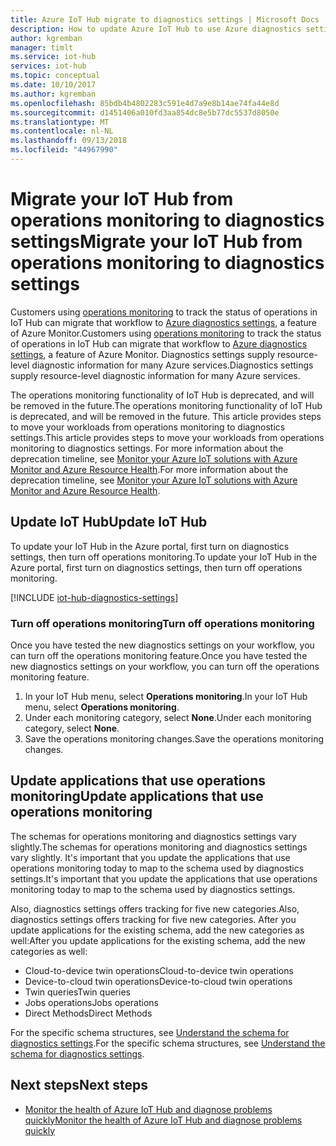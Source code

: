 ```yaml
---
title: Azure IoT Hub migrate to diagnostics settings | Microsoft Docs
description: How to update Azure IoT Hub to use Azure diagnostics settings instead of operations monitoring to monitor the status of operations on your IoT hub in real time.
author: kgremban
manager: timlt
ms.service: iot-hub
services: iot-hub
ms.topic: conceptual
ms.date: 10/10/2017
ms.author: kgremban
ms.openlocfilehash: 85bdb4b4802283c591e4d7a9e8b14ae74fa44e8d
ms.sourcegitcommit: d1451406a010fd3aa854dc8e5b77dc5537d8050e
ms.translationtype: MT
ms.contentlocale: nl-NL
ms.lasthandoff: 09/13/2018
ms.locfileid: "44967990"
---
```

# <a name="migrate-your-iot-hub-from-operations-monitoring-to-diagnostics-settings"></a><span data-ttu-id="cf658-103">Migrate your IoT Hub from operations monitoring to diagnostics settings</span><span class="sxs-lookup"><span data-stu-id="cf658-103">Migrate your IoT Hub from operations monitoring to diagnostics settings</span></span>

<span data-ttu-id="cf658-104">Customers using [operations monitoring][lnk-opsmon] to track the status of operations in IoT Hub can migrate that workflow to [Azure diagnostics settings][lnk-diagnostics-settings], a feature of Azure Monitor.</span><span class="sxs-lookup"><span data-stu-id="cf658-104">Customers using [operations monitoring][lnk-opsmon] to track the status of operations in IoT Hub can migrate that workflow to [Azure diagnostics settings][lnk-diagnostics-settings], a feature of Azure Monitor.</span></span> <span data-ttu-id="cf658-105">Diagnostics settings supply resource-level diagnostic information for many Azure services.</span><span class="sxs-lookup"><span data-stu-id="cf658-105">Diagnostics settings supply resource-level diagnostic information for many Azure services.</span></span>

<span data-ttu-id="cf658-106">The operations monitoring functionality of IoT Hub is deprecated, and will be removed in the future.</span><span class="sxs-lookup"><span data-stu-id="cf658-106">The operations monitoring functionality of IoT Hub is deprecated, and will be removed in the future.</span></span> <span data-ttu-id="cf658-107">This article provides steps to move your workloads from operations monitoring to diagnostics settings.</span><span class="sxs-lookup"><span data-stu-id="cf658-107">This article provides steps to move your workloads from operations monitoring to diagnostics settings.</span></span> <span data-ttu-id="cf658-108">For more information about the deprecation timeline, see [Monitor your Azure IoT solutions with Azure Monitor and Azure Resource Health][lnk-blog-announcement].</span><span class="sxs-lookup"><span data-stu-id="cf658-108">For more information about the deprecation timeline, see [Monitor your Azure IoT solutions with Azure Monitor and Azure Resource Health][lnk-blog-announcement].</span></span>

## <a name="update-iot-hub"></a><span data-ttu-id="cf658-109">Update IoT Hub</span><span class="sxs-lookup"><span data-stu-id="cf658-109">Update IoT Hub</span></span>

<span data-ttu-id="cf658-110">To update your IoT Hub in the Azure portal, first turn on diagnostics settings, then turn off operations monitoring.</span><span class="sxs-lookup"><span data-stu-id="cf658-110">To update your IoT Hub in the Azure portal, first turn on diagnostics settings, then turn off operations monitoring.</span></span>  

[!INCLUDE [iot-hub-diagnostics-settings](../../includes/iot-hub-diagnostics-settings.md)]

### <a name="turn-off-operations-monitoring"></a><span data-ttu-id="cf658-111">Turn off operations monitoring</span><span class="sxs-lookup"><span data-stu-id="cf658-111">Turn off operations monitoring</span></span>

<span data-ttu-id="cf658-112">Once you have tested the new diagnostics settings on your workflow, you can turn off the operations monitoring feature.</span><span class="sxs-lookup"><span data-stu-id="cf658-112">Once you have tested the new diagnostics settings on your workflow, you can turn off the operations monitoring feature.</span></span> 

1. <span data-ttu-id="cf658-113">In your IoT Hub menu, select **Operations monitoring**.</span><span class="sxs-lookup"><span data-stu-id="cf658-113">In your IoT Hub menu, select **Operations monitoring**.</span></span>
1. <span data-ttu-id="cf658-114">Under each monitoring category, select **None**.</span><span class="sxs-lookup"><span data-stu-id="cf658-114">Under each monitoring category, select **None**.</span></span>
1. <span data-ttu-id="cf658-115">Save the operations monitoring changes.</span><span class="sxs-lookup"><span data-stu-id="cf658-115">Save the operations monitoring changes.</span></span>

## <a name="update-applications-that-use-operations-monitoring"></a><span data-ttu-id="cf658-116">Update applications that use operations monitoring</span><span class="sxs-lookup"><span data-stu-id="cf658-116">Update applications that use operations monitoring</span></span>

<span data-ttu-id="cf658-117">The schemas for operations monitoring and diagnostics settings vary slightly.</span><span class="sxs-lookup"><span data-stu-id="cf658-117">The schemas for operations monitoring and diagnostics settings vary slightly.</span></span> <span data-ttu-id="cf658-118">It's important that you update the applications that use operations monitoring today to map to the schema used by diagnostics settings.</span><span class="sxs-lookup"><span data-stu-id="cf658-118">It's important that you update the applications that use operations monitoring today to map to the schema used by diagnostics settings.</span></span> 

<span data-ttu-id="cf658-119">Also, diagnostics settings offers tracking for five new categories.</span><span class="sxs-lookup"><span data-stu-id="cf658-119">Also, diagnostics settings offers tracking for five new categories.</span></span> <span data-ttu-id="cf658-120">After you update applications for the existing schema, add the new categories as well:</span><span class="sxs-lookup"><span data-stu-id="cf658-120">After you update applications for the existing schema, add the new categories as well:</span></span>

- <span data-ttu-id="cf658-121">Cloud-to-device twin operations</span><span class="sxs-lookup"><span data-stu-id="cf658-121">Cloud-to-device twin operations</span></span>
- <span data-ttu-id="cf658-122">Device-to-cloud twin operations</span><span class="sxs-lookup"><span data-stu-id="cf658-122">Device-to-cloud twin operations</span></span>
- <span data-ttu-id="cf658-123">Twin queries</span><span class="sxs-lookup"><span data-stu-id="cf658-123">Twin queries</span></span>
- <span data-ttu-id="cf658-124">Jobs operations</span><span class="sxs-lookup"><span data-stu-id="cf658-124">Jobs operations</span></span>
- <span data-ttu-id="cf658-125">Direct Methods</span><span class="sxs-lookup"><span data-stu-id="cf658-125">Direct Methods</span></span>

<span data-ttu-id="cf658-126">For the specific schema structures, see [Understand the schema for diagnostics settings][lnk-diagnostics-schema].</span><span class="sxs-lookup"><span data-stu-id="cf658-126">For the specific schema structures, see [Understand the schema for diagnostics settings][lnk-diagnostics-schema].</span></span>

## <a name="next-steps"></a><span data-ttu-id="cf658-127">Next steps</span><span class="sxs-lookup"><span data-stu-id="cf658-127">Next steps</span></span>

- <span data-ttu-id="cf658-128">[Monitor the health of Azure IoT Hub and diagnose problems quickly][lnk-monitor]</span><span class="sxs-lookup"><span data-stu-id="cf658-128">[Monitor the health of Azure IoT Hub and diagnose problems quickly][lnk-monitor]</span></span>

[lnk-opsmon]: iot-hub-operations-monitoring.md
[lnk-diagnostics-settings]: ../monitoring-and-diagnostics/monitoring-overview-of-diagnostic-logs.md
[lnk-diagnostics-schema]: iot-hub-monitor-resource-health.md#understand-the-logs
[lnk-blog-announcement]: https://azure.microsoft.com/blog/monitor-your-azure-iot-solutions-with-azure-monitor-and-azure-resource-health/
[lnk-monitor]: iot-hub-monitor-resource-health.md
